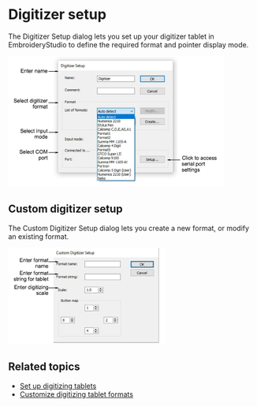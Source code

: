 # Digitizer setup

The Digitizer Setup dialog lets you set up your digitizer tablet in EmbroideryStudio to define the required format and pointer display mode.

![DigitizerSetupFormats.png](assets/DigitizerSetupFormats.png)

## Custom digitizer setup

The Custom Digitizer Setup dialog lets you create a new format, or modify an existing format.

![CustomDigitizerSetup.png](assets/CustomDigitizerSetup.png)

## Related topics

- [Set up digitizing tablets](../../Setup/hardware/Set_up_digitizing_tablets)
- [Customize digitizing tablet formats](../../Setup/hardware/Customize_digitizing_tablet_formats)
